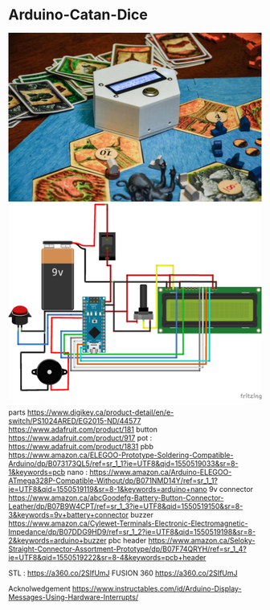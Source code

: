 # Arduino-Catan-Dice

![Picture](https://github.com/MxBoud/Arduino-Catan-Dice/blob/master/Ressources/Images/01.jpg)
![Schematics](https://github.com/MxBoud/Arduino-Catan-Dice/blob/master/Ressources/Images/Schematics.png)

parts
https://www.digikey.ca/product-detail/en/e-switch/PS1024ARED/EG2015-ND/44577
https://www.adafruit.com/product/181
button
https://www.adafruit.com/product/917
pot :
https://www.adafruit.com/product/1831
pbb
https://www.amazon.ca/ELEGOO-Prototype-Soldering-Compatible-Arduino/dp/B073173QL5/ref=sr_1_1?ie=UTF8&qid=1550519033&sr=8-1&keywords=pcb
nano :
https://www.amazon.ca/Arduino-ELEGOO-ATmega328P-Compatible-Without/dp/B071NMD14Y/ref=sr_1_1?ie=UTF8&qid=1550519119&sr=8-1&keywords=arduino+nano
9v connector
https://www.amazon.ca/abcGoodefg-Battery-Button-Connector-Leather/dp/B07B9W4CPT/ref=sr_1_3?ie=UTF8&qid=1550519150&sr=8-3&keywords=9v+battery+connector
buzzer
https://www.amazon.ca/Cylewet-Terminals-Electronic-Electromagnetic-Impedance/dp/B07DDG9HD9/ref=sr_1_2?ie=UTF8&qid=1550519198&sr=8-2&keywords=arduino+buzzer
pbc header
https://www.amazon.ca/Seloky-Straight-Connector-Assortment-Prototype/dp/B07F74QRYH/ref=sr_1_4?ie=UTF8&qid=1550519222&sr=8-4&keywords=pcb+header



STL :
https://a360.co/2SIfUmJ
FUSION 360 
https://a360.co/2SIfUmJ

Acknolwedgement
https://www.instructables.com/id/Arduino-Display-Messages-Using-Hardware-Interrupts/
